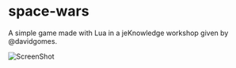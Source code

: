# space-wars
A simple game made with Lua in a jeKnowledge workshop given by @davidgomes.

![ScreenShot](https://raw.github.com/{pcaseiro}/{pedrocaseiro}/{master}/{screenshot.png})
